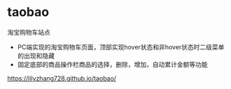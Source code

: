 # taobao
淘宝购物车站点


* PC端实现的淘宝购物车页面，顶部实现hover状态和非hover状态时二级菜单的出现和隐藏
* 固定底部的商品操作栏商品的选择，删除，增加，自动累计金额等功能


https://lilyzhang728.github.io/taobao/
